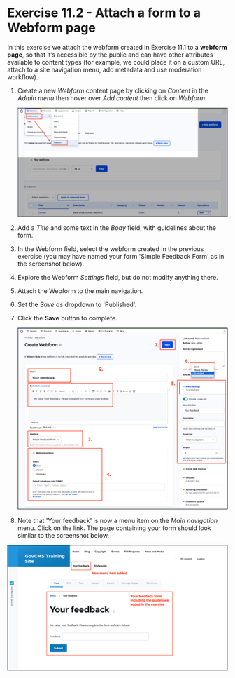 # Exercise 11.2 - Attach a form to a Webform page

In this exercise we attach the webform created in Exercise 11.1 to a **webform page**, so that it’s accessible by the public and can have other attributes available to content types (for example, we could place it on a custom URL, attach to a site navigation menu, add metadata and use moderation workflow).

1.  Create a new _Webform_ content page by clicking on _Content_ in the _Admin menu_ then hover over _Add content_ then click on _Webform_.

    <img src="../.gitbook/assets/Ex-11-2-Attach-webform-1.png" alt="Image of create Webform from Admin menu" data-size="original">
2. Add a _Title_ and some text in the _Body_ field, with guidelines about the form.
3. In the Webform field, select the webform created in the previous exercise (you may have named your form 'Simple Feedback Form' as in the screenshot below).
4. Explore the Webform _Settings_ field, but do not modify anything there.
5. Attach the Webform to the main navigation.
6. Set the _Save as_ dropdown to 'Published'.
7.  Click the **Save** button to complete.

    <img src="../.gitbook/assets/Ex-11-2-Attach-webform-2.png" alt="Image of create Webform edit page" data-size="original">
8. Note that 'Your feedback' is now a menu item on the _Main navigation_ menu. Click on the link. The page containing your form should look similar to the screenshot below.

![Image of create Webform edit page](../.gitbook/assets/Ex-11-2-Attach-webform-3.png)
